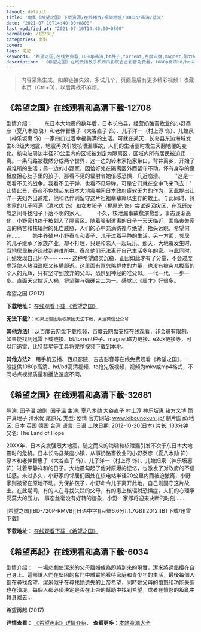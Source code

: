 ```yaml
---
layout: default
title: '电影《希望之国》下载资源/在线播放/视频地址/1080p/高清/蓝光'
date: "2021-07-10T14:40:00+0800"
last_modified_at: "2021-07-10T14:40:00+0800"
permalink: /12708/
categories: 电影
cover:
tags: 电影
keywords: '希望之国,在线免费看,1080p高清,bt种子,torrent,百度云盘,magnet,磁力链,迅雷下载资源'
description: '《希望之国》在线云播放手机西瓜影院吉吉影音免费看，1080p高清bd/hd未删减完整版和tc抢先枪版，mkv/mp4格式，附带bt/torrent种子、magnet/磁力链、百度云盘、网盘资源迅雷下载链接'
---
```


>内容采集生成，如果链接失效，多试几个，页面最后有更多精彩视频！收藏本页（Ctrl+D)，以后再找不麻烦。


## 《希望之国》在线观看和高清下载-12708

剧情介绍： 　　东日本大地震的数年后，日本长岛县，经营奶酪畜牧业的小野泰彦（夏八木勋 饰）和老伴智惠子（大谷直子 饰）、儿子洋一（村上淳 饰）、儿媳泉（神乐坂惠 饰）一家四口过着幸福美满的生活。可就在某天，长岛县东边海域发生8.3级大地震，地震再次引发核泄漏事故，人们的生活霎时发生天翻地覆的变化。核电站周边半径20公里内的区域被划定为隔离区，区域内所有居民被迫迁离。一条马路被截然分成两个世界，这一边的铃木家拖家带口，背井离乡，开始了避难所的生活；另一边的小野家，因恰好处在隔离区外而留守不动。怀有身孕的泉极度担心肚子里的孩子，那看不见的辐射令她倍感恐惧，几近崩溃。 　　"这是一场看不见的战争。我看不见子弹，也看不见导弹。可是它们就在空中飞来飞去！" 此情此景，泰彦不免想起东日本大地震期间日本政府疲软无力的作为，因此提出让洋一夫妇外出避难，他和老伴则留守这片祖祖辈辈赖以生存的故土。与此同时，铃木家的儿子阿满（清水优 饰）和女友阳子（梶原光 饰）尝试返回灾区，在瓦砾废墟之间寻找阳子下落不明的家人。 　　不久，核泄漏事故愈演愈烈，事态逐渐恶化，小野家也终于被划入了隔离区。随着强制遣离的日子一天天临近，面临丧失家园的痛苦和核辐射的死亡威胁，人们的心中充满彷徨与绝望，抬头远眺，希望何在…… 　　奶牛养殖户小野泰彦和妻子、儿子过着平静的生活。另一方面，邻居的儿子继承了家族产业，却不打理，只是和恋人一起玩乐。那天，大地震发生时，当地居民被迫疏散到避难所中。泰彦他们无法离开自己生活多年的家。与此同时，儿媳发现自己怀孕······ ----- 这种希望踏实沉稳，正因如此才有了分量，不会过度虚浮使人热泪盈眶又转瞬即逝。这里面有意忽略群体的力量，也没有被突兀拔高的个人的光辉，只有坚守到放弃的父母、恐惧到神经的准父母。一代一代，一步一步。直面天灾控诉人祸，将坚毅与强硬合二为一。感觉比《庸才》好很多。


希望之国 (2012)

**下载地址**： [在线观看下载 《希望之国》](https://www.btbtdy.me/btdy/dy6619.html) 


**无法下载?**：`如果迅雷因版权原因无法下载，关注微信公众号 `

**其他方法1**：从百度云网盘下载视频，百度云网盘支持在线观看，非会员有限制，如果能找到迅雷下载链接、bt/torrent种子、magnet磁力链接、e2dk链接等，可以用迅雷、比特彗星等工具将完整视频下载到本地。

**其他方法2**：用手机云播、西瓜影院、吉吉影音等在线免费观看《希望之国》，一般提供1080p高清、hd/bd高清视频、tc抢先版视频，视频为mkv或mp4格式，不同站点视频质量和播放速度不同。


## 《希望之国》在线观看和高清下载-32681

导演: 园子温 编剧: 园子温 主演: 夏八木勋 大谷直子 村上淳 神乐坂惠 绪方义博 筒井真理子 清水优 尾原光 类型: 剧情 官方网站: www.kibounokuni.jp/ 制片国家/地区: 日本 英国 德国 台湾 语言: 日语 上映日期: 2012-10-20(日本) 片长: 133分钟 又名: The Land of Hope

20XX年，日本突发强烈大地震，随之而来的海啸和核泄漏引发不次于东日本大地震时的危机。日本长岛县某座小镇，从事奶酪畜牧业的小野泰彦（夏八木勋 饰）原本和老伴智惠子（大谷直子 饰）、儿子洋一（村上淳 饰）、儿媳妇泉（神乐坂惠 饰）过着平静祥和的日子。大地震勾起了他对原爆的记忆，也激发了对政府的不信任感。未过多久，小野家的邻居们因处在核电站半径20公里内而被迫撤离，小野家则被留在原地不动。为保护孩子，小野命令儿子离开此地，自己则固守这片故土。在此期间，有的人在寻找失踪的父母，有的患上核辐射恐惧症，人们的心理承受莫大的压力。 事态丝毫没有好转的迹象，小野一家即将迎来决断的时刻……


[希望之国][BD-720P-RMVB][日语中字][豆瓣6.6分][1.7GB][2012][BT下载/迅雷下载]

**下载地址**： [在线观看下载 《希望之国》](https://www.btdx8.com/torrent/the_land_of_hope_2012.html) 


## 《希望再起》在线观看和高清下载-6034

剧情介绍：　一場悲劇使潔米的父母離婚成為即將到來的現實，潔米將過錯攬在自己身上。這部讓人們在堅困的奮鬥中誠實地看待家庭和青少年的生活，最後每個人都在尋找希望，潔米似乎在尋找她遺失的上帝希望，同時她父母的憤怒和功能失調也在潰堤。每個人都必須決定是否在上帝的幫助中找到希望，或者在憤怒的叛亂中轉身離去…


希望再起 (2017)

**详情查看**： [《希望再起》详情介绍](/movie/6034/)， **查看更多**：[本站资源大全](/movie/t/all/)

